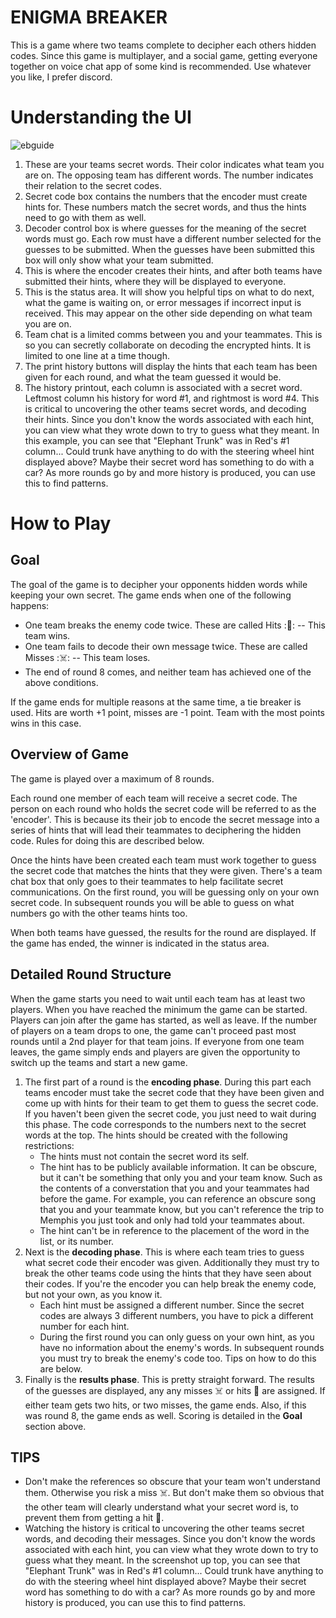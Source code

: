# __ENIGMA BREAKER__
This is a game where two teams complete to decipher each others hidden codes. Since this game is multiplayer, and a social game, getting everyone together on voice chat app of some kind is recommended. Use whatever you like, I prefer discord.

# __Understanding the UI__
![ebguide](https://user-images.githubusercontent.com/53237662/128276359-056d0779-1e68-4acb-b569-33db20181a19.png)
1. These are your teams secret words. Their color indicates what team you are on. The opposing team has different words. The number indicates their relation to the secret codes.
2. Secret code box contains the numbers that the encoder must create hints for. These numbers match the secret words, and thus the hints need to go with them as well.
3. Decoder control box is where guesses for the meaning of the secret words must go. Each row must have a different number selected for the guesses to be submitted. When the guesses have been submitted this box will only show what your team submitted.
4. This is where the encoder creates their hints, and after both teams have submitted their hints, where they will be displayed to everyone. 
5. This is the status area. It will show you helpful tips on what to do next, what the game is waiting on, or error messages if incorrect input is received. This may appear on the other side depending on what team you are on.
6. Team chat is a limited comms between you and your teammates. This is so you can secretly collaborate on decoding the encrypted hints. It is limited to one line at a time though. 
7. The print history buttons will display the hints that each team has been given for each round, and what the team guessed it would be.
8. The history printout, each column is associated with a secret word. Leftmost column his history for word #1, and rightmost is word #4. This is critical to uncovering the other teams secret words, and decoding their hints. Since you don't know the words associated with each hint, you can view what they wrote down to try to guess what they meant. In this example, you can see that "Elephant Trunk" was in Red's #1 column... Could trunk have anything to do with the steering wheel hint displayed above? Maybe their secret word has something to do with a car? As more rounds go by and more history is produced, you can use this to find patterns.

# __How to Play__
## __Goal__
The goal of the game is to decipher your opponents hidden words while keeping your own secret.
The game ends when one of the following happens:
- One team breaks the enemy code twice. These are called Hits :💾: -- This team wins.
- One team fails to decode their own message twice. These are called Misses :☠️: -- This team loses.
- The end of round 8 comes, and neither team has achieved one of the above conditions.

If the game ends for multiple reasons at the same time, a tie breaker is used. Hits are worth +1 point, misses are -1 point. Team with the most points wins in this case.

## __Overview of Game__

The game is played over a maximum of 8 rounds. 

Each round one member of each team will receive a secret code. The person on each round who holds the secret code will be referred to as the 'encoder'. This is because its their job to encode the secret message into a series of hints that will lead their teammates to deciphering the hidden code. Rules for doing this are described below. 

Once the hints have been created each team must work together to guess the secret code that matches the hints that they were given. There's a team chat box that only goes to their teammates to help facilitate secret communications. On the first round, you will be guessing only on your own secret code. In subsequent rounds you will be able to guess on what numbers go with the other teams hints too.

When both teams have guessed, the results for the round are displayed. If the game has ended, the winner is indicated in the status area.

## __Detailed Round Structure__
When the game starts you need to wait until each team has at least two players. When you have reached the minimum the game can be started. Players can join after the game has started, as well as leave. If the number of players on a team drops to one, the game can't proceed past most rounds until a 2nd player for that team joins. If everyone from one team leaves, the game simply ends and players are given the opportunity to switch up the teams and start a new game.

1. The first part of a round is the __encoding phase__. During this part each teams encoder must take the secret code that they have been given and come up with hints for their team to get them to guess the secret code. If you haven't been given the secret code, you just need to wait during this phase. The code corresponds to the numbers next to the secret words at the top. The hints should be created with the following restrictions:
   * The hints must not contain the secret word its self.
   * The hint has to be publicly available information. It can be obscure, but it can't be something that only you and your team know. Such as the contents of a converstation that you and your teammates had before the game. For example, you can reference an obscure song that you and your teammate know, but you can't reference the trip to Memphis you just took and only had told your teammates about.
   * The hint can't be in reference to the placement of the word in the list, or its number.
2. Next is the __decoding phase__. This is where each team tries to guess what secret code their encoder was given. Additionally they must try to break the other teams code using the hints that they have seen about their codes. If you're the encoder you can help break the enemy code, but not your own, as you know it.
   * Each hint must be assigned a different number. Since the secret codes are always 3 different numbers, you have to pick a different number for each hint.
   * During the first round you can only guess on your own hint, as you have no information about the enemy's words. In subsequent rounds you must try to break the enemy's code too. Tips on how to do this are below.
3. Finally is the __results phase__. This is pretty straight forward. The results of the guesses are displayed, any any misses ☠️ or hits 💾 are assigned. If either team gets two hits, or two misses, the game ends. Also, if this was round 8, the game ends as well. Scoring is detailed in the __Goal__ section above.

## __TIPS__
* Don't make the references so obscure that your team won't understand them. Otherwise you risk a miss ☠️. But don't make them so obvious that the other team will clearly understand what your secret word is, to prevent them from getting a hit 💾.
* Watching the history is critical to uncovering the other teams secret words, and decoding their messages. Since you don't know the words associated with each hint, you can view what they wrote down to try to guess what they meant. In the screenshot up top, you can see that "Elephant Trunk" was in Red's #1 column... Could trunk have anything to do with the steering wheel hint displayed above? Maybe their secret word has something to do with a car? As more rounds go by and more history is produced, you can use this to find patterns.

